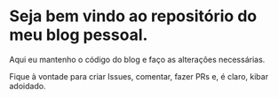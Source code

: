 # Seja bem vindo ao repositório do meu blog pessoal.

Aqui eu mantenho o código do blog e faço as alterações necessárias.

Fique à vontade para criar Issues, comentar, fazer PRs e, é claro, kibar adoidado.
